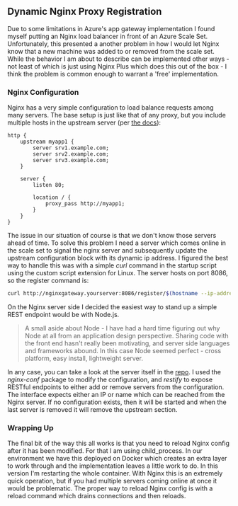 ## Dynamic Nginx Proxy Registration
Due to some limitations in Azure's app gateway implementation I found myself putting an Nginx load balancer in front of an Azure Scale Set. Unfortunately, this presented a another problem in how I would let Nginx know that a new machine was added to or removed from the scale set. While the behavior I am about to describe can be implemented other ways - not least of which is just using Nginx Plus which does this out of the box - I think the problem is common enough to warrant a 'free' implementation. 
### Nginx Configuration
Nginx has a very simple configuration to load balance requests among many servers. The base setup is just like that of any proxy, but you include multiple hosts in the upstream server (per [the docs](http://nginx.org/en/docs/http/load_balancing.html)):
```nginx
http {
    upstream myapp1 {
        server srv1.example.com;
        server srv2.example.com;
        server srv3.example.com;
    }

    server {
        listen 80;

        location / {
            proxy_pass http://myapp1;
        }
    }
}
```
The issue in our situation of course is that we don't know those servers ahead of time. To solve this problem I need a server which comes online in the scale set to signal the nginx server and subsequently update the upstream configuration block with its dynamic ip address. I figured the best way to handle this was with a simple *curl* command in the startup script using the custom script extension for Linux. The server hosts on port 8086, so the register command is:
```bash
curl http://nginxgateway.yourserver:8086/register/$(hostname --ip-address)
```
On the Nginx server side I decided the easiest way to stand up a simple REST endpoint would be with Node.js.

> A small aside about Node - I have had a hard time figuring out why Node at all from an application design perspective. Sharing code with the front end hasn't really been motivating, and server side languages and  frameworks abound. In this case Node seemed perfect - cross platform,  easy install, lightweight server.

In any case, you can take a look at the server itself in the [repo](https://github.com/Nexosis/nginxregistration/blob/master/registrationServer.js). I used the *nginx-conf* package to modify the configuration, and *restify* to expose RESTful endpoints to either add or remove servers from the configuration. The interface expects either an IP or name which can be reached from the Nginx server. If no configuration exists, then it will be started and when the last server is removed it will remove the upstream section.

### Wrapping Up
The final bit of the way this all works is that you need to reload Nginx config after it has been modified. For that I am using child_process. In our environment we have this deployed on Docker which creates an extra layer to work through and the implementation leaves a little work to do. In this version I'm restarting the whole container. With Nginx this is an extremely quick operation, but if you had multiple servers coming online at once it would be problematic.  The proper way to reload Nginx config is with a reload command which drains connections and then reloads. 
